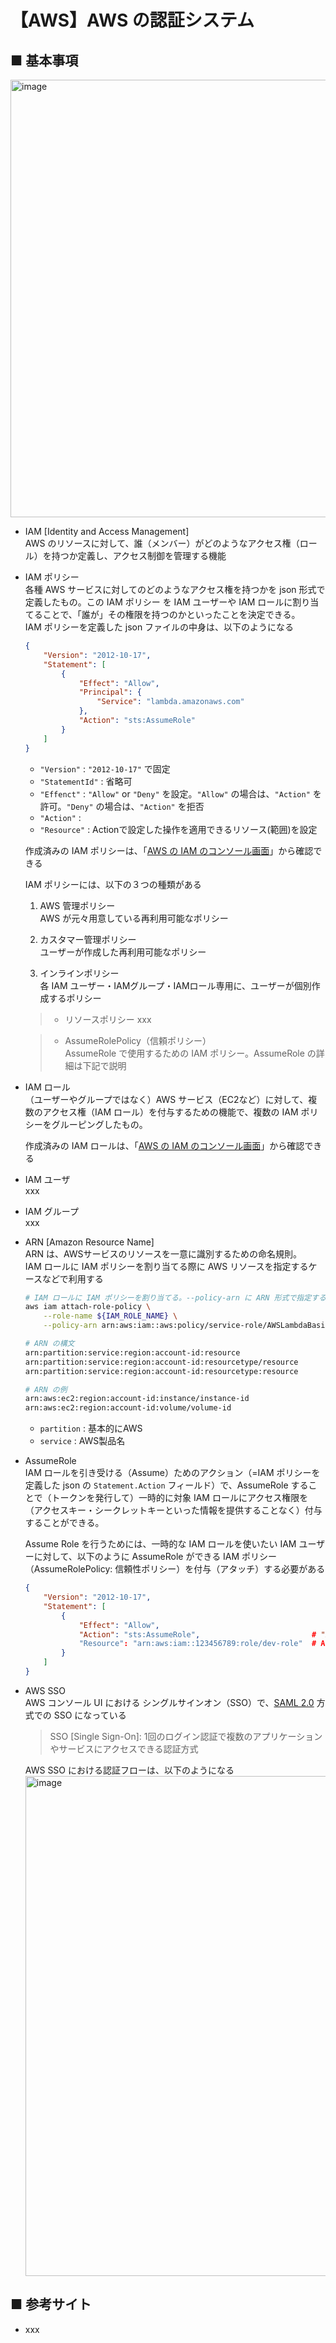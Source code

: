 # 【AWS】AWS の認証システム

## ■ 基本事項

<img width="700" alt="image" src="https://user-images.githubusercontent.com/25688193/169637727-58b0c88e-adf2-4d14-b5a6-3a063cc7dd44.png">

- IAM [Identity and Access Management]<br>
    AWS のリソースに対して、誰（メンバー）がどのようなアクセス権（ロール）を持つか定義し、アクセス制御を管理する機能

- IAM ポリシー<br>
    各種 AWS サービスに対してのどのようなアクセス権を持つかを json 形式で定義したもの。この IAM ポリシー を IAM ユーザーや IAM ロールに割り当てることで、「誰が」その権限を持つのかといったことを決定できる。<br>
    IAM ポリシーを定義した json ファイルの中身は、以下のようになる
    ```json
    {
        "Version": "2012-10-17",
        "Statement": [
            {
                "Effect": "Allow",
                "Principal": {
                    "Service": "lambda.amazonaws.com"
                },
                "Action": "sts:AssumeRole"
            }
        ]
    }
    ```
    - `"Version"` : `"2012-10-17"` で固定
    - `"StatementId"` : 省略可
    - `"Effenct"` : `"Allow"` or `"Deny"` を設定。`"Allow"` の場合は、`"Action"` を許可。`"Deny"` の場合は、`"Action"` を拒否
    - `"Action"` :  
    - `"Resource"` : Actionで設定した操作を適用できるリソース(範囲)を設定

    作成済みの IAM ポリシーは、「[AWS の IAM のコンソール画面](https://us-east-1.console.aws.amazon.com/iamv2/home?region=us-east-1#/policies)」から確認できる

    IAM ポリシーには、以下の３つの種類がある

    1. AWS 管理ポリシー<br>
        AWS が元々用意している再利用可能なポリシー

    1. カスタマー管理ポリシー<br>
        ユーザーが作成した再利用可能なポリシー

    1. インラインポリシー<br>
        各 IAM ユーザー・IAMグループ・IAMロール専用に、ユーザーが個別作成するポリシー

    > - リソースポリシー
    > xxx

    > - AssumeRolePolicy（信頼ポリシー）<br>
    > AssumeRole で使用するための IAM ポリシー。AssumeRole の詳細は下記で説明


- IAM ロール<br>
    （ユーザーやグループではなく）AWS サービス（EC2など）に対して、複数のアクセス権（IAM ロール）を付与するための機能で、複数の IAM ポリシーをグルーピングしたもの。

    作成済みの IAM ロールは、「[AWS の IAM のコンソール画面](https://us-east-1.console.aws.amazon.com/iamv2/home?region=us-east-1#/roles)」から確認できる

- IAM ユーザ<br>
    xxx

- IAM グループ<br>
    xxx

- ARN [Amazon Resource Name]<br>
    ARN は、AWSサービスのリソースを一意に識別するための命名規則。<br>
    IAM ロールに IAM ポリシーを割り当てる際に AWS リソースを指定するケースなどで利用する
    ```sh
    # IAM ロールに IAM ポリシーを割り当てる。--policy-arn に ARN 形式で指定する
    aws iam attach-role-policy \
        --role-name ${IAM_ROLE_NAME} \
        --policy-arn arn:aws:iam::aws:policy/service-role/AWSLambdaBasicExecutionRole
    ```

    ```sh
    # ARN の構文
    arn:partition:service:region:account-id:resource
    arn:partition:service:region:account-id:resourcetype/resource
    arn:partition:service:region:account-id:resourcetype:resource
    ```
    ```sh
    # ARN の例
    arn:aws:ec2:region:account-id:instance/instance-id
    arn:aws:ec2:region:account-id:volume/volume-id
    ```
    - `partition` : 基本的にAWS
    - `service` : AWS製品名

- AssumeRole<br>
    IAM ロールを引き受ける（Assume）ためのアクション（=IAM ポリシーを定義した json の `Statement.Action` フィールド）で、AssumeRole することで（トークンを発行して）一時的に対象 IAM ロールにアクセス権限を（アクセスキー・シークレットキーといった情報を提供することなく）付与することができる。

    Assume Role を行うためには、一時的な IAM ロールを使いたい IAM ユーザーに対して、以下のように AssumeRole ができる IAM ポリシー（AssumeRolePolicy: 信頼性ポリシー）を付与（アタッチ）する必要がある
    ```json
    {
        "Version": "2012-10-17",
        "Statement": [
            {
                "Effect": "Allow",
                "Action": "sts:AssumeRole",                         # "Action": "sts:AssumeRole" で Assume Role を行うことを明示
                "Resource": "arn:aws:iam::123456789:role/dev-role"  # Assume Role　対象の IAM ロール（=一時的に付与したい IAM ロール）
            }
        ]
    }
    ```

- AWS SSO<br>
    AWS コンソール UI における シングルサインオン（SSO）で、[SAML 2.0](https://github.com/Yagami360/ai-product-dev-tips/tree/master/ml_ops/109#saml-20-security-assertion-markup-language) 方式での SSO になっている

    > SSO [Single Sign-On]: 1回のログイン認証で複数のアプリケーションやサービスにアクセスできる認証方式

    AWS SSO における認証フローは、以下のようになる<br>
    <img width="800" alt="image" src="https://github.com/user-attachments/assets/1aaaec6d-4a37-4671-9487-b3dc4a84c668" />

## ■ 参考サイト

- xxx
